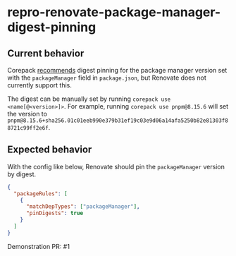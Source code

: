 # repro-renovate-package-manager-digest-pinning

## Current behavior

Corepack [recommends](https://github.com/nodejs/corepack/blob/467216281e1719a739d0eeea370b335adfb37b8d/README.md) digest pinning for the package manager version set with the `packageManager` field in `package.json`, but Renovate does not currently support this.

The digest can be manually set by running `corepack use <name[@<version>]>`. For example, running `corepack use pnpm@8.15.6` will set the version to `pnpm@8.15.6+sha256.01c01eeb990e379b31ef19c03e9d06a14afa5250b82e81303f88721c99ff2e6f`.

## Expected behavior

With the config like below, Renovate should pin the `packageManager` version by digest.

```json
{
  "packageRules": [
    {
      "matchDepTypes": ["packageManager"],
      "pinDigests": true
    }
  ]
}
```

Demonstration PR: #1

